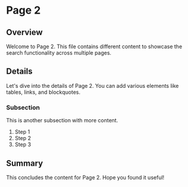 # Page 2

## Overview

Welcome to Page 2. This file contains different content to showcase the search functionality across multiple pages.

## Details

Let's dive into the details of Page 2. You can add various elements like tables, links, and blockquotes.

### Subsection

This is another subsection with more content.

1. Step 1
2. Step 2
3. Step 3

## Summary

This concludes the content for Page 2. Hope you found it useful!
